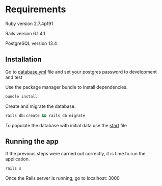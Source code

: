 # Requirements

Ruby version 2.7.4p191

Rails version 6.1.4.1

PostgreSQL version 13.4

## Installation

Go to [database.yml](app/config/database.yml) file and set your postgres password to development and test

Use the package manager bundle to install dependencies.

```bash
bundle install
```

Create and migrate the database.

```bash
rails db:create && rails db:migrate
```

To populate the database with initial data use the [start](start)
file

## Running the app

If the previous steps were carried out correctly, it is time to run the application.

```bash
rails s
```

Once the Rails server is running, go to localhost: 3000
